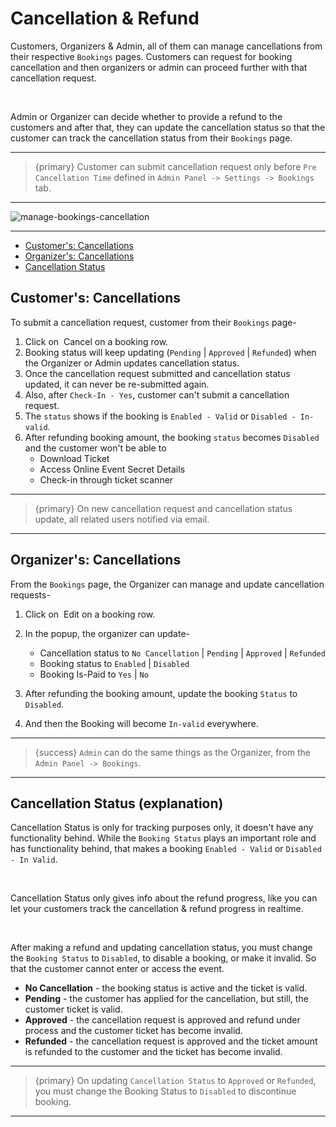 # Cancellation & Refund

Customers, Organizers & Admin, all of them can manage cancellations from their respective `Bookings` pages. Customers can request for booking cancellation and then organizers or admin can proceed further with that cancellation request. 

<br>

Admin or Organizer can decide whether to provide a refund to the customers and after that, they can update the cancellation status so that the customer can track the cancellation status from their `Bookings` page.

---

>{primary} Customer can submit cancellation request only before `Pre Cancellation Time` defined in `Admin Panel -> Settings -> Bookings` tab.

---

![manage-bookings-cancellation](/images/manage-bookings-cancellation.webp "manage-bookings-cancellation")

---

- [Customer's: Cancellations](#customer-cancellations)
- [Organizer's: Cancellations](#organizer-cancellations)
- [Cancellation Status](#cancellation-status)

<a name="customer-Cancellations"></a>
## Customer's: Cancellations

To submit a cancellation request, customer from their `Bookings` page-

1. Click on &nbsp;<larecipe-button type="danger" size="sm" rounded>Cancel</larecipe-button> on a booking row.
2. Booking status will keep updating (`Pending` | `Approved` | `Refunded`) when the Organizer or Admin updates cancellation status.
3. Once the cancellation request submitted and cancellation status updated, it can never be re-submitted again.
4. Also, after `Check-In - Yes`, customer can't submit a cancellation request.
4. The `status` shows if the booking is `Enabled - Valid` or `Disabled - In-valid`.
5. After refunding booking amount, the booking `status` becomes `Disabled` and the customer won't be able to 
    - Download Ticket
    - Access Online Event Secret Details
    - Check-in through ticket scanner

---

>{primary} On new cancellation request and cancellation status update, all related users notified via email. 

---

<a name="organizer-cancellations"></a>
## Organizer's: Cancellations

From the `Bookings` page, the Organizer can manage and update cancellation requests-

1. Click on &nbsp;<larecipe-button type="primary" size="sm" rounded>Edit</larecipe-button> on a booking row.
2. In the popup, the organizer can update- 
    - Cancellation status to `No Cancellation` | `Pending` | `Approved` | `Refunded`
    - Booking status to `Enabled` | `Disabled`
    - Booking Is-Paid to `Yes` | `No`


3. After refunding the booking amount, update the booking `Status` to `Disabled`.
4. And then the Booking will become `In-valid` everywhere.


---

>{success} `Admin` can do the same things as the Organizer, from the `Admin Panel -> Bookings`.

---



<a name="cancellation-status"></a>
## Cancellation Status (explanation)

Cancellation Status is only for tracking purposes only, it doesn't have any functionality behind. While the `Booking Status` plays an important role and has functionality behind, that makes a booking `Enabled - Valid` or `Disabled - In Valid`. 

<br>

Cancellation Status only gives info about the refund progress, like you can let your customers track the cancellation & refund progress in realtime.

<br>

After making a refund and updating cancellation status, you must change the `Booking Status` to `Disabled`, to disable a booking, or make it invalid. So that the customer cannot enter or access the event.


- **No Cancellation** - the booking status is active and the ticket is valid.
- **Pending** - the customer has applied for the cancellation, but still, the customer ticket is valid.
- **Approved** - the cancellation request is approved and refund under process and the customer ticket has become invalid.
- **Refunded** - the cancellation request is approved and the ticket amount is refunded to the customer and the ticket has become invalid.

---

>{primary} On updating `Cancellation Status` to `Approved` or `Refunded`, you must change the Booking Status to `Disabled` to discontinue booking.

---


